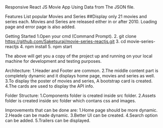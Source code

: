 Responsive React JS Movie App Using Data from The JSON file.

Features
List popular Movies and Series
##Display only 21 movies and series each.
Movies and Series are released either in or after 2010.
Loading page and error page is also added.

Getting Started
1.Open your cmd (Command Prompt).
2. git clone https://github.com/Saketsuraj/movie-series-reactjs.git
3. cd movie-series-reactjs
4. npm install
5. npm start

The above will get you a copy of the project up and running on your local machine for development and testing purposes.

Architecture:
1.Header and Footer are common.
2.The middle content part is completely dynamic and it displays home page, movies and series as well.
3.To display the poster of movies and series, A bootstrap card is created.
4.The cards are used to display the API info.

Folder Structure:
1.Components folder is created inside src folder.
2.Assets folder is created inside src folder which contans css and images.

Improvements that can be done are:
1.Home page should be more dynamic.
2.Heade can be made dynamic.
3.Better UI can be created.
4.Search option can be added.
5.Trailers can be displayed.
